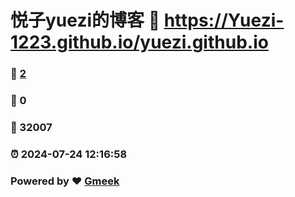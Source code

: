 # 悦子yuezi的博客 :link: https://Yuezi-1223.github.io/yuezi.github.io 
### :page_facing_up: [2](https://Yuezi-1223.github.io/yuezi.github.io/tag.html) 
### :speech_balloon: 0 
### :hibiscus: 32007 
### :alarm_clock: 2024-07-24 12:16:58 
### Powered by :heart: [Gmeek](https://github.com/Meekdai/Gmeek)
